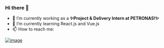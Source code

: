 ### Hi there 👋

- 🔭 I’m currently working as a **✨Project & Delivery Intern at PETRONAS!✨**
- 🌱 I’m currently learning React.js and Vue.js
- 📫 How to reach me:

[![image](https://user-images.githubusercontent.com/32039212/128548059-ad925d4c-1881-4115-abce-fa716819e592.png)
](https://www.linkedin.com/in/shafiq-aimann/)
